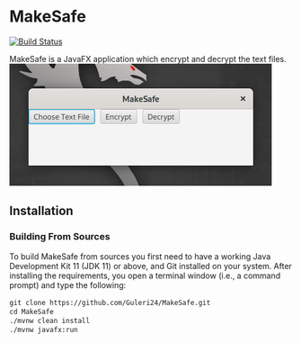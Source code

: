 # MakeSafe
[![Build Status](https://travis-ci.com/Guleri24/MakeSafe.svg?branch=master)](https://travis-ci.com/Guleri24/MakeSafe)

 MakeSafe is a JavaFX application which encrypt and decrypt the text files.
![main table](docs/images/MakeSafe-mainscreen.png)
## Installation

### Building From Sources
To build MakeSafe from sources you first need to have a working Java Development Kit 11 (JDK 11) or above, and Git 
installed on your system. After installing the requirements, you open a terminal window (i.e., a command prompt) and 
type the following:

    git clone https://github.com/Guleri24/MakeSafe.git
    cd MakeSafe
    ./mvnw clean install 
    ./mvnw javafx:run
